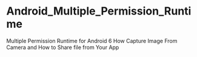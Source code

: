 # Android_Multiple_Permission_Runtime
Multiple Permission Runtime for Android 6
How Capture Image From Camera
and How to Share file from Your App

